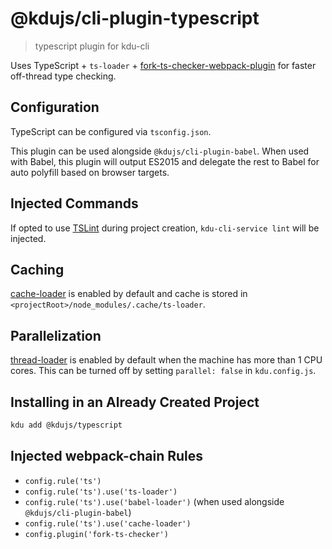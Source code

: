 # @kdujs/cli-plugin-typescript

> typescript plugin for kdu-cli

Uses TypeScript + `ts-loader` + [fork-ts-checker-webpack-plugin](https://github.com/Realytics/fork-ts-checker-webpack-plugin) for faster off-thread type checking.

## Configuration

TypeScript can be configured via `tsconfig.json`.

This plugin can be used alongside `@kdujs/cli-plugin-babel`. When used with Babel, this plugin will output ES2015 and delegate the rest to Babel for auto polyfill based on browser targets.

## Injected Commands

If opted to use [TSLint](https://palantir.github.io/tslint/) during project creation, `kdu-cli-service lint` will be injected.

## Caching

[cache-loader](https://github.com/webpack-contrib/cache-loader) is enabled by default and cache is stored in `<projectRoot>/node_modules/.cache/ts-loader`.

## Parallelization

[thread-loader](https://github.com/webpack-contrib/thread-loader) is enabled by default when the machine has more than 1 CPU cores. This can be turned off by setting `parallel: false` in `kdu.config.js`.

## Installing in an Already Created Project

``` sh
kdu add @kdujs/typescript
```

## Injected webpack-chain Rules

- `config.rule('ts')`
- `config.rule('ts').use('ts-loader')`
- `config.rule('ts').use('babel-loader')` (when used alongside `@kdujs/cli-plugin-babel`)
- `config.rule('ts').use('cache-loader')`
- `config.plugin('fork-ts-checker')`
